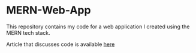 # MERN-Web-App

This repository contains my code for a web application I created using the MERN tech stack.

Article that discusses code is available [here](google.com)
